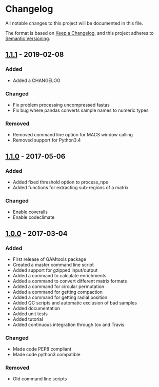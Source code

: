 # Changelog
All notable changes to this project will be documented in this file.

The format is based on [Keep a Changelog](https://keepachangelog.com/en/1.0.0/),
and this project adheres to [Semantic Versioning](https://semver.org/spec/v2.0.0.html).

## [1.1.1] - 2019-02-08
### Added
- Added a CHANGELOG

### Changed
- Fix problem processing uncompressed fastas
- Fix bug where pandas converts sample names to numeric types

### Removed
- Removed command line option for MACS window calling
- Removed support for Python3.4

## [1.1.0] - 2017-05-06
### Added
- Added fixed threshold option to process_nps
- Added functions for extracting sub-regions of a matrix

### Changed
- Enable coveralls
- Enable codeclimate


## [1.0.0] - 2017-03-04
### Added
- First release of GAMtools package
- Created a master command line script
- Added support for gzipped input/output
- Added a command to calculate enrichments
- Added a command to convert different matrix formats
- Added a command for circular permutation
- Added a command for getting compaction
- Added a command for getting radial position
- Added QC scripts and automatic exclusion of bad samples
- Added documentation
- Added unit tests
- Added tutorial
- Added continuous integration through tox and Travis

### Changed
- Made code PEP8 compliant
- Made code python3 compatible

### Removed
- Old command line scripts

[1.0.0]: https://github.com/pombo-lab/gamtools/compare/nature-2017...v1.0.0
[1.1.0]: https://github.com/pombo-lab/gamtools/compare/v1.0.0...v1.1.0
[1.1.1]: https://github.com/pombo-lab/gamtools/compare/v1.1.0...v1.1.1

